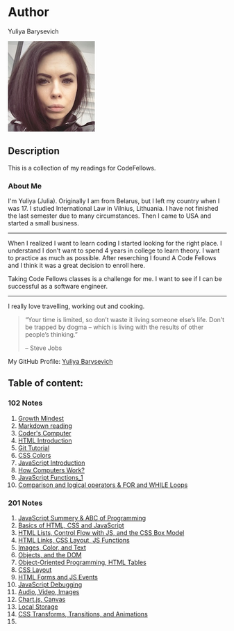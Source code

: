 # Author
Yuliya Barysevich

![My picture](me.jpg)

## Description
This is a collection of my readings for CodeFellows.

### About Me
I'm Yuliya (Julia). Originally I am from Belarus, but I left my country when I was 17. I studied International Law in Vilnius, Lithuania. I have not finished the last semester due to many circumstances. Then I came to USA and started a small business.

__________________________________________________________________________________________________
When I realized I want to learn coding I started looking for the right place. I understand I don't want to spend 4 years in college to learn theory. I want to practice as much as possible. After reserching I found A Code Fellows and I think it was a great decision to enroll here.

Taking Code Fellows classes is a challenge for me. I want to see if I can be successful as a software engineer.  

____________________________________________________________________________________________________


I really love travelling, working out and cooking.  

>“Your time is limited, so don’t waste it living someone else’s life. Don’t be trapped by dogma – which is living with the results of other people’s thinking.” 
>
>– Steve Jobs



My GitHub Profile: [Yuliya Barysevich](https://github.com/YuliyaBarysevich)


## Table of content: 

### 102 Notes

1. [Growth Mindest](102_notes/growth_mindest.md)
2. [Markdown reading](102_notes/markdown_day1.md)
3. [Coder's Computer](102_notes/coders_computer.md)
4. [HTML Introduction](102_notes/html_intro.md)
5. [Git Tutorial](102_notes/git_tutorial.md)
6. [CSS Colors](102_notes/css_colors.md)
7. [JavaScript Introduction](102_notes/js_intro.md)
8. [How Computers Work?](102_notes/computer_theory.md)
9. [JavaScript Functions_1](102_notes/js_intro2.md)
10. [Comparison and logical operators & FOR and WHILE Loops](102_notes/js_intro3.md)

### 201 Notes

1. [JavaScript Summery & ABC of Programming](201_notes/class-01.md)
2. [Basics of HTML, CSS and JavaScript](201_notes/class-02.md)
3. [HTML Lists, Control Flow with JS, and the CSS Box Model](201_notes/class-03.md)
4. [HTML Links, CSS Layout, JS Functions](201_notes/class-04.md)
5. [Images, Color, and Text](201_notes/class-05.md)
6. [Objects, and the DOM](201_notes/class-06.md)
7. [Object-Oriented Programming, HTML Tables](201_notes/class-07.md)
8. [CSS Layout](201_notes/class-08.md)
9. [HTML Forms and JS Events](201_notes/class-09.md)
10. [JavaScript Debugging](201_notes/class-10.md)
11. [Audio, Video, Images](201_notes/class-11.md)
12. [Chart.js, Canvas](201_notes/class-12.md)
13. [Local Storage](201_notes/class-13.md)
14. [CSS Transforms, Transitions, and Animations](201_notes/class-14a.md)
15. 



 
